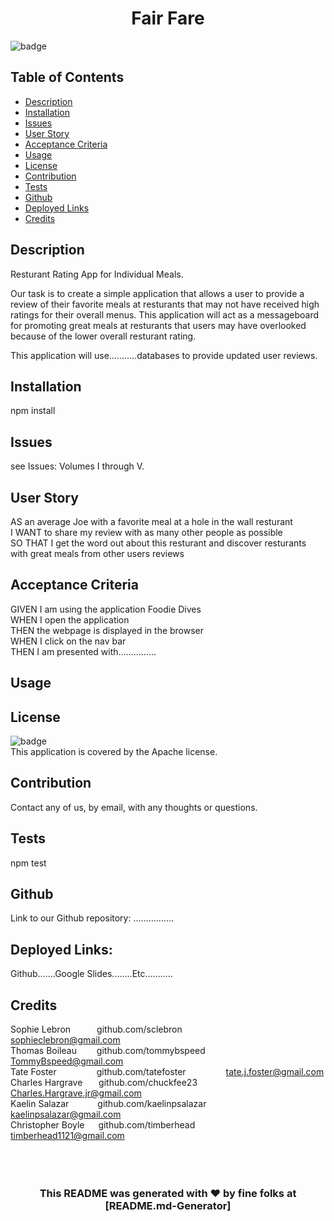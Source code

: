 







<h1 align="center">Fair Fare</h1>
  
![badge](https://img.shields.io/badge/license-Apache-blue)<br/>
## Table of Contents
- [Description](#description)
- [Installation](#installation)
- [Issues](#issues)
- [User Story](#user_story)
- [Acceptance Criteria](#acceptance_criteria)
- [Usage](#usage)
- [License](#license)
- [Contribution](#contribution)
- [Tests](#tests)
- [Github](#github)
- [Deployed Links](#deployed_links)
- [Credits](#name#github#email)

## Description

 Resturant Rating App for Individual Meals.

 Our task is to create a simple application that allows a user to provide a review of their favorite meals at resturants that may not have received high ratings for their overall menus.  This application will act as a messageboard for promoting great meals at resturants that users may have overlooked because of the lower overall resturant rating.

 This application will use...........databases to provide updated user reviews.

## Installation

 npm install

## Issues

 see Issues: Volumes I through V. 

## User Story

 AS an average Joe with a favorite meal at a hole in the wall resturant
 <br/>
 I WANT to share my review with as many other people as possible
 <br/>
 SO THAT I get the word out about this resturant and discover resturants with great meals from other users reviews
 <br/>

## Acceptance Criteria

 GIVEN I am using the application Foodie Dives
 <br/>
 WHEN I open the application
 <br/>
 THEN the webpage is displayed in the browser
 <br/>
 WHEN I click on the nav bar
 <br/>
 THEN I am presented with...............
 <br/>

## Usage

## License

![badge](https://img.shields.io/badge/license-Apache-blue)
<br />
This application is covered by the Apache license.

## Contribution
 
 Contact any of us, by email, with any thoughts or questions.

## Tests

 npm test

## Github

 Link to our Github repository: ................

## Deployed Links:

Github.......Google Slides........Etc...........
## Credits

Sophie Lebron&emsp;&emsp;&emsp;github.com/sclebron&emsp;&emsp;&emsp;&emsp;&emsp;sophieclebron@gmail.com
<br/>
Thomas Boileau&nbsp;&emsp;&emsp;github.com/tommybspeed&nbsp;&emsp;&emsp;TommyBspeed@gmail.com
<br/>
Tate Foster&nbsp;&nbsp;&emsp;&emsp;&emsp;&emsp;github.com/tatefoster&nbsp;&nbsp;&emsp;&emsp;&emsp;&emsp;tate.j.foster@gmail.com
<br/>
Charles Hargrave&nbsp;&nbsp;&nbsp;&emsp;github.com/chuckfee23&nbsp;&nbsp;&emsp;&emsp;&emsp;Charles.Hargrave.jr@gmail.com
<br/>
Kaelin Salazar&nbsp;&emsp;&emsp;&emsp;github.com/kaelinpsalazar&nbsp;&emsp;&emsp;kaelinpsalazar@gmail.com
<br/>
Christopher Boyle&nbsp;&nbsp;&emsp;github.com/timberhead&nbsp;&nbsp;&nbsp;&emsp;&emsp;&emsp;timberhead1121@gmail.com
<br/>
<br/>
<br/>
<br/>
<h3 align="center">This README was generated with ❤️ by fine folks at [README.md-Generator]</h3>
 
